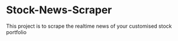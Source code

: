 # Stock-News-Scraper
This project is to scrape the realtime news of your customised stock portfolio
